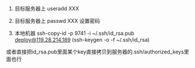 1. 目标服务器上 useradd XXX

1. 目标服务器上 passwd XXX  设置密码

1. 本地机器 ssh-copy-id -p 9741 -i ~/.ssh/id_rsa.pub deploy@119.28.214.189   (ssh-keygen -o -f ~/.ssh/id_rsa)

或者直接把id_rsa.pub里面某个key直接拷贝到服务器的.ssh/authorized_keys里面也行